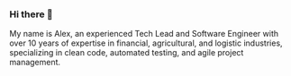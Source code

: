 ### Hi there 👋
My name is Alex, an experienced Tech Lead and Software Engineer with over 10 years of expertise in financial, agricultural, and logistic industries, specializing in clean code, automated testing, and agile project management.

<!--
**almeidaalex/almeidaalex** is a ✨ _special_ ✨ repository because its `README.md` (this file) appears on your GitHub profile.

Here are some ideas to get you started:

- 🔭 I’m currently working on ...
- 🌱 I’m currently learning ...
- 👯 I’m looking to collaborate on ...
- 🤔 I’m looking for help with ...
- 💬 Ask me about ...
- 📫 How to reach me: ...
- 😄 Pronouns: ...
- ⚡ Fun fact: ...
-->
